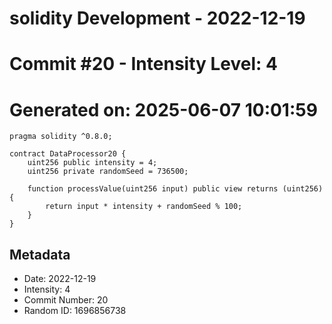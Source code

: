 ﻿# solidity Development - 2022-12-19
# Commit #20 - Intensity Level: 4
# Generated on: 2025-06-07 10:01:59
```solidity
pragma solidity ^0.8.0;

contract DataProcessor20 {
    uint256 public intensity = 4;
    uint256 private randomSeed = 736500;

    function processValue(uint256 input) public view returns (uint256) {
        return input * intensity + randomSeed % 100;
    }
}
```
## Metadata
- Date: 2022-12-19
- Intensity: 4
- Commit Number: 20
- Random ID: 1696856738
